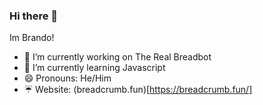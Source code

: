 ### Hi there 👋

Im Brando!

- 🔭 I’m currently working on The Real Breadbot
- 🌱 I’m currently learning Javascript
- 😄 Pronouns: He/Him
- :umbrella: Website: (breadcrumb.fun)[https://breadcrumb.fun/]
